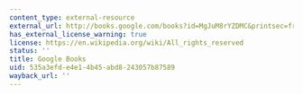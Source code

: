 ```yaml
---
content_type: external-resource
external_url: http://books.google.com/books?id=MgJuM8rYZDMC&printsec=frontcover
has_external_license_warning: true
license: https://en.wikipedia.org/wiki/All_rights_reserved
status: ''
title: Google Books
uid: 535a3efd-e4e1-4b45-abd8-243057b87589
wayback_url: ''
---
```

